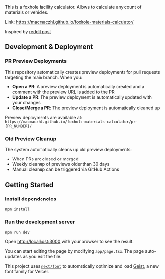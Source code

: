 This is a foxhole facility calculator. Allows to calculate any count of materials or vehicles.

Link: https://macmaczhl.github.io/foxhole-materials-calculator/

Inspired by [reddit post](https://www.reddit.com/r/foxholegame/comments/ym64ru/facility_cost_calculator/)

## Development & Deployment

### PR Preview Deployments

This repository automatically creates preview deployments for pull requests targeting the main branch. When you:

- **Open a PR**: A preview deployment is automatically created and a comment with the preview URL is added to the PR
- **Update a PR**: The preview deployment is automatically updated with your changes
- **Close/Merge a PR**: The preview deployment is automatically cleaned up

Preview deployments are available at: `https://macmaczhl.github.io/foxhole-materials-calculator/pr-{PR_NUMBER}/`

### Old Preview Cleanup

The system automatically cleans up old preview deployments:
- When PRs are closed or merged
- Weekly cleanup of previews older than 30 days
- Manual cleanup can be triggered via GitHub Actions

## Getting Started

### Install dependencies

```bash
npm install
```

### Run the development server

```bash
npm run dev
```

Open [http://localhost:3000](http://localhost:3000) with your browser to see the result.

You can start editing the page by modifying `app/page.tsx`. The page auto-updates as you edit the file.

This project uses [`next/font`](https://nextjs.org/docs/app/building-your-application/optimizing/fonts) to automatically optimize and load [Geist](https://vercel.com/font), a new font family for Vercel.
